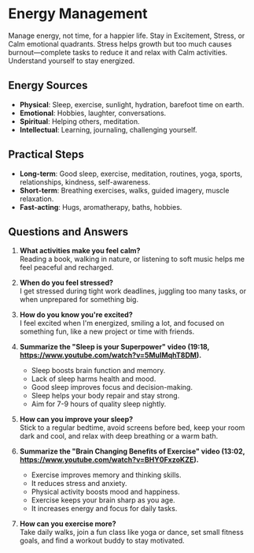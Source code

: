 # Energy Management

Manage energy, not time, for a happier life. Stay in Excitement, Stress, or Calm emotional quadrants. Stress helps growth but too much causes burnout—complete tasks to reduce it and relax with Calm activities. Understand yourself to stay energized.

## Energy Sources
- **Physical**: Sleep, exercise, sunlight, hydration, barefoot time on earth.
- **Emotional**: Hobbies, laughter, conversations.
- **Spiritual**: Helping others, meditation.
- **Intellectual**: Learning, journaling, challenging yourself.

## Practical Steps
- **Long-term**: Good sleep, exercise, meditation, routines, yoga, sports, relationships, kindness, self-awareness.
- **Short-term**: Breathing exercises, walks, guided imagery, muscle relaxation.
- **Fast-acting**: Hugs, aromatherapy, baths, hobbies.

## Questions and Answers
1. **What activities make you feel calm?**  
   Reading a book, walking in nature, or listening to soft music helps me feel peaceful and recharged.

2. **When do you feel stressed?**  
   I get stressed during tight work deadlines, juggling too many tasks, or when unprepared for something big.

3. **How do you know you're excited?**  
   I feel excited when I'm energized, smiling a lot, and focused on something fun, like a new project or time with friends.

4. **Summarize the "Sleep is your Superpower" video (19:18, https://www.youtube.com/watch?v=5MuIMqhT8DM).**  
   - Sleep boosts brain function and memory.  
   - Lack of sleep harms health and mood.  
   - Good sleep improves focus and decision-making.  
   - Sleep helps your body repair and stay strong.  
   - Aim for 7-9 hours of quality sleep nightly.

5. **How can you improve your sleep?**  
   Stick to a regular bedtime, avoid screens before bed, keep your room dark and cool, and relax with deep breathing or a warm bath.

6. **Summarize the "Brain Changing Benefits of Exercise" video (13:02, https://www.youtube.com/watch?v=BHY0FxzoKZE).**  
   - Exercise improves memory and thinking skills.  
   - It reduces stress and anxiety.  
   - Physical activity boosts mood and happiness.  
   - Exercise keeps your brain sharp as you age.  
   - It increases energy and focus for daily tasks.

7. **How can you exercise more?**  
   Take daily walks, join a fun class like yoga or dance, set small fitness goals, and find a workout buddy to stay motivated.
